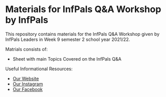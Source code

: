 # Materials for InfPals Q&A Workshop by InfPals

This repository contains materials for the InfPals Q&A Workshop given by InfPals Leaders in Week 9 semester 2 school year 2021/22.

Matrials consists of:
- Sheet with main Topics Covered on the InfPals Q&A

Useful Informational Resources:
- [Our Website](https://infpals.github.io/)
- [Our Instagram](https://www.instagram.com/infpals/)
- [Our Facebook](https://www.facebook.com/infpalsedi/)
